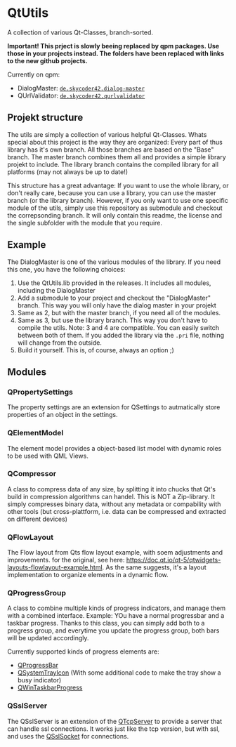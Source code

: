 # QtUtils
A collection of various Qt-Classes, branch-sorted.

**Important! This prject is slowly beeing replaced by qpm packages. Use those in your projects instead. The folders have been replaced with links to the new github projects.**

Currently on qpm:

- DialogMaster: [`de.skycoder42.dialog-master`](https://www.qpm.io/packages/de.skycoder42.dialog-master/index.html)
- QUrlValidator: [`de.skycoder42.qurlvalidator`](https://www.qpm.io/packages/de.skycoder42.qurlvalidator/index.html)

## Projekt structure
The utils are simply a collection of various helpful Qt-Classes. Whats special about this project is the way they are organized:
Every part of thus library has it's own branch. All those branches are based on the "Base" branch. The master branch combines them all and provides a simple library projekt to include. The library branch contains the compiled library for all platforms (may not always be up to date!)

This structure has a great advantage: If you want to use the whole library, or don't really care, because you can use a library, you can use the master branch (or the library branch). However, if you only want to use one specific module of the utils, simply use this repository as submodule and checkout the correpsonding branch. It will only contain this readme, the license and the single subfolder with the module that you require.

## Example
The DialogMaster is one of the various modules of the library. If you need this one, you have the following choices:
 1. Use the QtUtils.lib provided in the releases. It includes all modules, including the DialogMaster
 2. Add a submodule to your project and checkout the "DialogMaster" branch. This way you will only have the dialog master in your projekt
 3. Same as 2, but with the master branch, if you need all of the modules.
 4. Same as 3, but use the library branch. This way you don't have to compile the utils. Note: 3 and 4 are compatible. You can easily switch between both of them. If you added the library via the `.pri` file, nothing will change from the outside.
 5. Build it yourself. This is, of course, always an option ;)

## Modules
### QPropertySettings
The property settings are an extension for QSettings to autmatically store properties of an object in the settings.

### QElementModel
The element model provides a object-based list model with dynamic roles to be used with QML Views.

### QCompressor
A class to compress data of any size, by splitting it into chucks that Qt's build in compression algorithms can handel. This is NOT a Zip-library. It simply compresses binary data, without any metadata or compability with other tools (but cross-plattform, i.e. data can be compressed and extracted on different devices)

### QFlowLayout
The Flow layout from Qts flow layout example, with soem adjustments and improvements. for the original, see here: https://doc.qt.io/qt-5/qtwidgets-layouts-flowlayout-example.html.
As the same suggests, it's a layout implementation to organize elements in a dynamic flow.

### QProgressGroup
A class to combine multiple kinds of progress indicators, and manage them with a combined interface. Example: YOu have a normal progressbar and a taskbar progress. Thanks to this class, you can simply add both to a progress group, and everytime you update the progress group, both bars will be updated accordingly.

Currently supported kinds of progress elements are:
- [QProgressBar](https://doc.qt.io/qt-5/qprogressbar.html)
- [QSystemTrayIcon](https://doc.qt.io/qt-5/qsystemtrayicon.html) (With some additional code to make the tray show a busy indicator)
- [QWinTaskbarProgress](https://doc.qt.io/qt-5/qwintaskbarprogress.html)

### QSslServer
The QSslServer is an extension of the [QTcpServer](https://doc.qt.io/qt-5/qtcpserver.html) to provide a server that can handle ssl connections. It works just like the tcp version, but with ssl, and uses the [QSslSocket](https://doc.qt.io/qt-5/qsslsocket.html) for connections.
